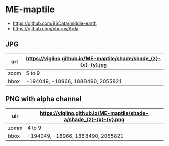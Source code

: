 # ME-maptile

* https://github.com/BSData/middle-earth
* https://github.com/bburns/Arda

## JPG 
| url | https://viglino.github.io/ME-maptile/shade/shade_{z}-{x}-{y}.jpg |
|---|---|
| zoom | 5 to 9 |
| bbox | -194049, -18966, 1888490, 2055821 |

## PNG with alpha channel
| ulr | https://viglino.github.io/ME-maptile/shade-a/shade_{z}-{x}-{y}.png |
|---|---|
| zomm | 4 to 9 |
| bbox | -194049, -18966, 1888490, 2055821 |
